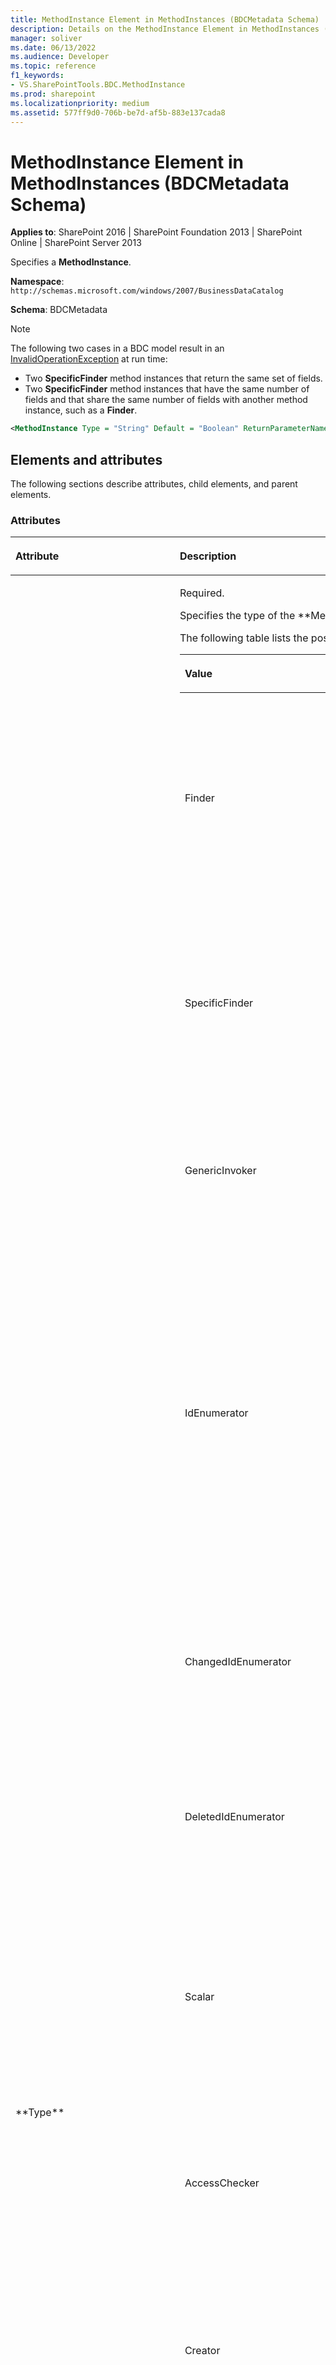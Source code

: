```yaml
---
title: MethodInstance Element in MethodInstances (BDCMetadata Schema)
description: Details on the MethodInstance Element in MethodInstances (BDCMetadata Schema)
manager: soliver
ms.date: 06/13/2022
ms.audience: Developer
ms.topic: reference
f1_keywords:
- VS.SharePointTools.BDC.MethodInstance
ms.prod: sharepoint
ms.localizationpriority: medium
ms.assetid: 577ff9d0-706b-be7d-af5b-883e137cada8
---
```


# MethodInstance Element in MethodInstances (BDCMetadata Schema)

**Applies to**: SharePoint 2016 | SharePoint Foundation 2013 | SharePoint Online | SharePoint Server 2013

Specifies a **MethodInstance**.

**Namespace**: `http://schemas.microsoft.com/windows/2007/BusinessDataCatalog`

**Schema**: BDCMetadata

> [!NOTE] 
> The following two cases in a BDC model result in an
[InvalidOperationException](https://msdn.microsoft.com/library/frlrfSystemInvalidOperationExceptionClassTopic.aspx)
at run time:
> 
> - Two **SpecificFinder** method instances that return the same set of fields.
> - Two **SpecificFinder** method instances that have the same number of fields and that share the same number of fields with another method instance, such as a **Finder**.

```XML
<MethodInstance Type = "String" Default = "Boolean" ReturnParameterName = "String" ReturnTypeDescriptorName = "String" ReturnTypeDescriptorLevel = "Integer" Name = "String" DefaultDisplayName = "String" IsCached = "Boolean"> </MethodInstance>
```

## Elements and attributes

The following sections describe attributes, child elements, and parent elements.

### Attributes

<table>
<colgroup>
<col width="20%" />
<col width="80%" />
</colgroup>
<thead>
<tr class="header">
<th align="left"><p>Attribute</p></th>
<th align="left"><p>Description</p></th>
</tr>
</thead>
<tbody>
<tr class="odd">
<td align="left"><p>**Type**</p></td>
<td align="left"><p>Required.</p>
<p>Specifies the type of the **MethodInstance**.</p>
<p>The following table lists the possible values for this attribute.</p>
<div class="tableSection">
<table>
<colgroup>
<col width="20%" />
<col width="80%" />
</colgroup>
<thead>
<tr class="header">
<th align="left"><p>Value</p></th>
<th align="left"><p>Description</p></th>
</tr>
</thead>
<tbody>
<tr class="odd">
<td align="left"><p>Finder</p></td>
<td align="left"><p>A type of **MethodInstance** that can be called to return a collection of zero or more **EntityInstances** of a particular **Entity**. **Finder** input is defined by the **FilterDescriptors** that are contained in the **Method** that contains the **Finder**.</p></td>
</tr>
<tr class="even">
<td align="left"><p>SpecificFinder</p></td>
<td align="left"><p>A type of **MethodInstance** that can be called to return a specific **EntityInstance** of a specific **Entity** given its **EntityInstanceId**. **SpecificFinder** input is defined and ordered by the **Identifiers** that are associated with the **Entity**.</p></td>
</tr>
<tr class="odd">
<td align="left"><p>GenericInvoker</p></td>
<td align="left"><p>A type of **MethodInstance** that can be called to perform a specific task in an external system. **GenericInvoker** input and output is specific to the **Method**.</p></td>
</tr>
<tr class="even">
<td align="left"><p>IdEnumerator</p></td>
<td align="left"><p>A type of **MethodInstance** that can be called to return the **Field** values that represent the identity of **EntityInstances** of a specific **Entity**. The **IdEnumerator** input is defined by the **FilterDescriptors** that are contained in the method that contains the **IdEnumerator** to get the list of IDs, which are the unique keys for each entity that should be searchable. This method instance enables external data search in Microsoft SharePoint Server 2010.</p></td>
</tr>
<tr class="odd">
<td align="left"><p>ChangedIdEnumerator</p></td>
<td align="left"><p>A type of **MethodInstance** that can be called to retrieve **EntityInstanceIds** of **EntityInstances** that were modified in an external system after a specified time.</p></td>
</tr>
<tr class="even">
<td align="left"><p>DeletedIdEnumerator</p></td>
<td align="left"><p>A type of **MethodInstance** that can be called to retrieve **EntityInstanceIds** of **EntityInstances** that were deleted from an external system after the specified time.</p></td>
</tr>
<tr class="odd">
<td align="left"><p>Scalar</p></td>
<td align="left"><p>A **MethodInstance** that returns a single value that you can invoke in the external system. For example, you can use a scalar method instance to get the total sales made to date from the external system. **Entities** have zero or more scalar method instances.</p></td>
</tr>
<tr class="even">
<td align="left"><p>AccessChecker</p></td>
<td align="left"><p>A type of **MethodInstance** that can be called to retrieve the permissions that the calling security principal has for each of a collection of **EntityInstances** that are identified by the specified **EntityInstanceIds**.</p></td>
</tr>
<tr class="odd">
<td align="left"><p>Creator</p></td>
<td align="left"><p>A type of **MethodInstance** that can be called to create an **EntityInstance**. The set of fields that are required to create the **EntityInstance** is referred to as the Creator View.</p></td>
</tr>
<tr class="even">
<td align="left"><p>Deleter</p></td>
<td align="left"><p>A type of **MethodInstance** that can be called to delete an **EntityInstance** with a specified **EntityInstanceId**.</p></td>
</tr>
<tr class="odd">
<td align="left"><p>Updater</p></td>
<td align="left"><p>A type of **MethodInstance** that can be called to update an **EntityInstance** identified by a specified **EntityInstanceId**. The set of fields that is required to update the **EntityInstance** is known as the Updater View. The set of fields whose values should be passed before they are changed is known as the PreUpdater View.</p></td>
</tr>
<tr class="even">
<td align="left"><p>StreamAccessor</p></td>
<td align="left"><p>A type of **MethodInstance** that can be called to retrieve a field of an **EntityInstance** in the form of a data stream of bytes.</p></td>
</tr>
<tr class="odd">
<td align="left"><p>BinarySecurityDescriptorAccessor</p></td>
<td align="left"><p>A type of **MethodInstance** that can be called to retrieve a sequence of bytes from an external system. The system-specific byte sequence describes a set of security principals and the associated permissions that each security principal has for the **EntityInstance** identified by a specified **EntityInstanceId**.</p></td>
</tr>
<tr class="even">
<td align="left"><p>BulkSpecificFinder</p></td>
<td align="left"><p>A type of **MethodInstance** that can be called to return a set of specific **EntityInstances** of an **Entity**, given a set of corresponding **EntityInstanceIds**.</p></td>
</tr>
<tr class="odd">
<td align="left"><p>BulkIdEnumerator</p></td>
<td align="left"><p>A type of **MethodInstance** that can be called to retrieve minimal information about the external items corresponding to the given identities. This method instance can be used to optimize synchronization of cached data. This method should return only the identities and version information of the external items that correspond to given **Identities**, which the calling application can compare with the local version to identify if anything has changed, and if so, request the changed external items to update the cached data.</p></td>
</tr>
</tbody>
</table>
</div></td>
</tr>
<tr class="even">
<td align="left"><p>**Default**</p></td>
<td align="left"><p>Optional.</p>
<p>Specifies whether the **MethodInstance** is the default among all **MethodInstances** that share its type within the containing external content type (**Entity**).</p>
<p>Default value: **false**</p>
<p>Attribute type: **Boolean**</p></td>
</tr>
<tr class="odd">
<td align="left"><p>**ReturnParameterName**</p></td>
<td align="left"><p>Optional.</p>
<p>The name of the **Parameter** that contains the **ReturnTypeDescriptor** of the **MethodInstance**. The **Direction** attribute of the **Parameter** must be a **ParameterDirection** attribute with a value of **Out**, **InOut**, or **Return**.</p>
<p>This attribute must be specified for all types of **MethodInstances** except **GenericInvoker**, **Creator**, **Deleter**, and **Updater**.</p>
<p>Attribute type: **String**</p></td>
</tr>
<tr class="even">
<td align="left"><p>**ReturnTypeDescriptorLevel**</p></td>
<td align="left"><p>Optional.</p>
<p>This has been deprecated. Use the **ReturnTypeDescriptorPath** instead.</p>
<p>Attribute type: **Integer**</p></td>
</tr>
<tr class="odd">
<td align="left"><p>**ReturnTypeDescriptorPath**</p></td>
<td align="left"><p>Optional.</p>
<p>The dotted path of the **TypeDescriptor** of the Association.</p>
<p>Attribute type: **String**</p></td>
</tr>
<tr class="even">
<td align="left"><p>**Name**</p></td>
<td align="left"><p>Required.</p>
<p>Specifies the name of the **MethodInstance**.</p>
<p>Attribute type: **String**</p></td>
</tr>
<tr class="odd">
<td align="left"><p>**DefaultDisplayName**</p></td>
<td align="left"><p>Optional.</p>
<p>Specifies the default display name for the **MethodInstance**.</p>
<p>Attribute type: **String**</p></td>
</tr>
<tr class="even">
<td align="left"><p>**IsCached**</p></td>
<td align="left"><p>Optional.</p>
<p>Specifies whether the **MethodInstance** is used frequently.</p>
<p>Default value: **true**</p>
<p>Attribute type: **Boolean**</p></td>
</tr>
</tbody>
</table>

### Child elements

  
| Element | Description |
| --- | --- |
| [LocalizedDisplayNames Element in MetadataObject (BDCMetadata Schema)](localizeddisplaynames-element-in-metadataobject-bdcmetadata-schema.md) | The localized display names of the **MethodInstance**. |
| [Properties Element in MetadataObject (BDCMetadata Schema)](properties-element-in-metadataobject-bdcmetadata-schema.md) | The properties of the **MethodInstance**. |
| [AccessControlList Element (BDCMetadata Schema)](accesscontrollist-element-bdcmetadata-schema.md) | The access control lists (ACLs) of the **MethodInstance**. |

### Parent elements

  
| Element | Description |
| --- | --- |
| [MethodInstances Element in Method (BDCMetadata Schema)](methodinstances-element-in-method-bdcmetadata-schema.md) | The \*\*MethodInstances\*\* element that contains this **MethodInstance**. |









